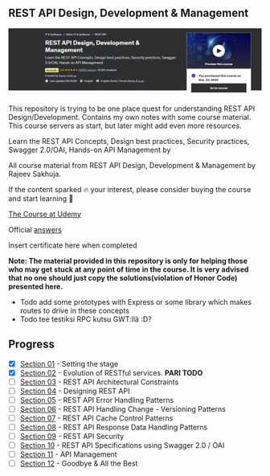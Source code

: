 ## REST API Design, Development & Management

![REST API Design, Development & Management](restApiDesingLogo.PNG)

This repository is trying to be one place quest for understanding REST API Design/Development. Contains my own notes with some course material.
This course servers as start, but later might add even more resources.

Learn the REST API Concepts, Design best practices, Security practices, Swagger 2.0/OAI, Hands-on API Management by

All course material from REST API Design, Development & Management by Rajeev Sakhuja. 

If the content sparked :fire: your interest, please consider buying the course and start learning :book:

[The Course at Udemy](https://www.udemy.com/course/rest-api/)   

Official [answers](https://github.com/acloudfan/REST-API-Course)

Insert certificate here when completed

**Note: The material provided in this repository is only for helping those who may get stuck at any point of time in the course. It is very advised that no one should just copy the solutions(violation of Honor Code) presented here.**

- Todo add some prototypes with Express or some library which makes routes to drive in these concepts  
- Todo tee testiksi RPC kutsu GWT:llä :D?

## Progress
- [x] [Section 01](https://github.com/developersCradle/rest-api-design-development-management/tree/main/Section%2001) - Setting the stage
- [x] [Section 02](https://github.com/developersCradle/rest-api-design-development-management/tree/main/Section%2002) - Evolution of RESTful services. **PARI TODO**
- [ ] [Section 03](https://github.com/developersCradle/rest-api-design-development-management/tree/main/Section%2003) - REST API Architectural Constraints
- [ ] [Section 04](https://github.com/developersCradle/rest-api-design-development-management/tree/main/Section%2004) - Designing REST API
- [ ] [Section 05](https://github.com/developersCradle/rest-api-design-development-management/tree/main/Section%2005) - REST API Error Handling Patterns
- [ ] [Section 06](https://github.com/developersCradle/rest-api-design-development-management/tree/main/Section%2006) - REST API Handling Change - Versioning Patterns
- [ ] [Section 07](https://github.com/developersCradle/rest-api-design-development-management/tree/main/Section%2007) - REST API Cache Control Patterns
- [ ] [Section 08](https://github.com/developersCradle/rest-api-design-development-management/tree/main/Section%2008) - REST API Response Data Handling Patterns
- [ ] [Section 09](https://github.com/developersCradle/rest-api-design-development-management/tree/main/Section%2009) - REST API Security
- [ ] [Section 10](https://github.com/developersCradle/rest-api-design-development-management/tree/main/Section%2010) - REST API Specifications using Swagger 2.0 / OAI
- [ ] [Section 11](https://github.com/developersCradle/rest-api-design-development-management/tree/main/Section%2011) - API Management
- [ ] [Section 12](https://github.com/developersCradle/rest-api-design-development-management/tree/main/Section%2012) - Goodbye & All the Best
